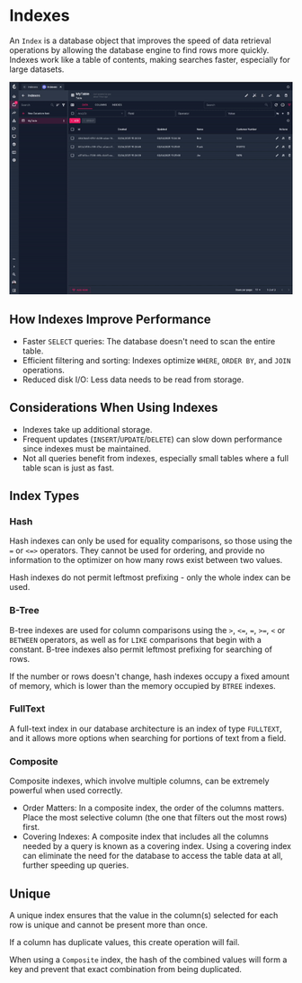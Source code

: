 # Indexes

An `Index` is a database object that improves the speed of data retrieval operations by allowing the database engine to find rows more quickly. Indexes work like a table of contents, making searches faster, especially for large datasets.

![Add Index Example](/src/assets/add_index.gif)

## How Indexes Improve Performance
- Faster `SELECT` queries: The database doesn't need to scan the entire table.
- Efficient filtering and sorting: Indexes optimize `WHERE`, `ORDER BY`, and `JOIN` operations.
- Reduced disk I/O: Less data needs to be read from storage.

## Considerations When Using Indexes
- Indexes take up additional storage.
- Frequent updates (`INSERT`/`UPDATE`/`DELETE`) can slow down performance since indexes must be maintained.
- Not all queries benefit from indexes, especially small tables where a full table scan is just as fast.

## Index Types

### Hash
Hash indexes can only be used for equality comparisons, so those using the `=` or `<=>` operators. They cannot be used for ordering, and provide no information to the optimizer on how many rows exist between two values.

 Hash indexes do not permit leftmost prefixing - only the whole index can be used.

### B-Tree
B-tree indexes are used for column comparisons using the `>`, `<=`, `=`, `>=`, `<` or `BETWEEN` operators, as well as for `LIKE` comparisons that begin with a constant. B-tree indexes also permit leftmost prefixing for searching of rows.

 If the number or rows doesn't change, hash indexes occupy a fixed amount of memory, which is lower than the memory occupied by `BTREE` indexes.

### FullText
A full-text index in our database architecture is an index of type `FULLTEXT`, and it allows more options when searching for portions of text
from a field.

### Composite
Composite indexes, which involve multiple columns, can be extremely powerful when used correctly.
- Order Matters: In a composite index, the order of the columns matters. Place the most selective column (the one that filters out the most rows) first.
- Covering Indexes: A composite index that includes all the columns needed by a query is known as a covering index. Using a covering index can eliminate the need for the database to access the table data at all, further speeding up queries.

## Unique
A unique index ensures that the value in the column(s) selected for each row is unique and cannot be present more than once.

If a column has duplicate values, this create operation will fail.

When using a `Composite` index, the hash of the combined values will form a key and prevent that exact combination from being duplicated.
